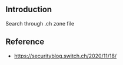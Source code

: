 ## Introduction
Search through .ch zone file

## Reference
* https://securityblog.switch.ch/2020/11/18/

